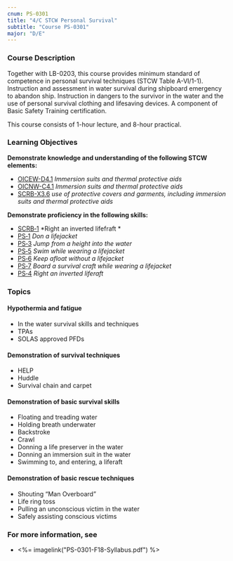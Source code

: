```yaml
---
cnum: PS-0301
title: "4/C STCW Personal Survival"
subtitle: "Course PS-0301"
major: "D/E"
---
```

### Course Description

Together with LB-0203, this course provides minimum standard of competence in personal survival techniques (STCW Table A-VI/1-1). Instruction and assessment in water survival during shipboard emergency to abandon ship. Instruction in dangers to the survivor in the water and the use of personal survival clothing and lifesaving devices. A component of Basic Safety Training certification.

This course consists of 1-hour lecture, and 8-hour practical.


### Learning Objectives

**Demonstrate knowledge and understanding of the following STCW elements:**

* [OICEW-D4.1]({{site.baseurl}}/tables/31.html#OICEW-D4.1) *Immersion suits and thermal protective aids*
* [OICNW-C4.1]({{site.baseurl}}/tables/21.html#OICNW-C4.1) *Immersion suits and thermal protective aids*
* [SCRB-X3.6]({{site.baseurl}}/tables/621.html#SCRB-X3.6) *use of protective covers and garments, including immersion suits and thermal protective aids*

**Demonstrate proficiency in the following skills:**

* [SCRB‑1]( {{site.baseurl}}/assessments/Common/SCRB-1) *Right an inverted lifefraft *
* [PS‑1]( {{site.baseurl}}/assessments/Common/PS-1) *Don a lifejacket*
* [PS‑3]( {{site.baseurl}}/assessments/Common/PS-3) *Jump from a height into the water*
* [PS‑5]( {{site.baseurl}}/assessments/Common/PS-5) *Swim while wearing a lifejacket*
* [PS‑6]( {{site.baseurl}}/assessments/Common/PS-6) *Keep afloat without a lifejacket*
* [PS‑7]( {{site.baseurl}}/assessments/Common/PS-7) *Board a survival craft while wearing a lifejacket*
* [PS‑4]( {{site.baseurl}}/assessments/Common/PS-4) *Right an inverted liferaft*

### Topics

#### Hypothermia and fatigue

* In the water survival skills and techniques
* TPAs  
* SOLAS approved PFDs

#### Demonstration of survival techniques

* HELP
* Huddle
* Survival chain and carpet 

#### Demonstration of basic survival skills

* Floating and treading water
* Holding breath underwater 
* Backstroke 
* Crawl
* Donning a life preserver in the water
* Donning an immersion suit in the water 
* Swimming to, and entering, a liferaft 


#### Demonstration of basic rescue techniques

* Shouting “Man Overboard”
* Life ring toss 
* Pulling an unconscious victim in the water
* Safely assisting conscious victims 



### For more information, see 

* <%= imagelink("PS-0301-F18-Syllabus.pdf") %> 



